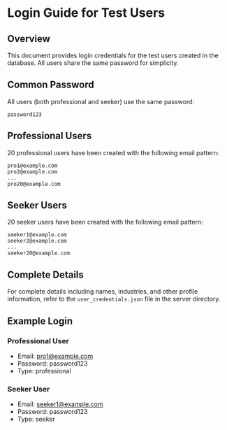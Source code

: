 # Login Guide for Test Users

## Overview
This document provides login credentials for the test users created in the database. All users share the same password for simplicity.

## Common Password
All users (both professional and seeker) use the same password:
```
password123
```

## Professional Users
20 professional users have been created with the following email pattern:
```
pro1@example.com
pro2@example.com
...
pro20@example.com
```

## Seeker Users
20 seeker users have been created with the following email pattern:
```
seeker1@example.com
seeker2@example.com
...
seeker20@example.com
```

## Complete Details
For complete details including names, industries, and other profile information, refer to the `user_credentials.json` file in the server directory.

## Example Login

### Professional User
- Email: pro1@example.com
- Password: password123
- Type: professional

### Seeker User
- Email: seeker1@example.com  
- Password: password123
- Type: seeker 